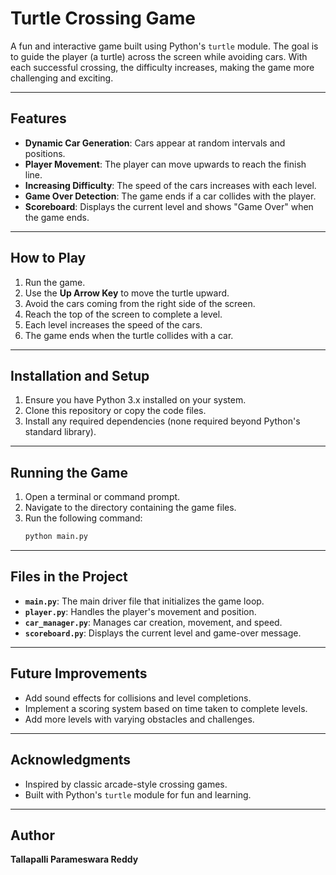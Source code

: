 # Turtle Crossing Game

A fun and interactive game built using Python's `turtle` module. The goal is to guide the player (a turtle) across the screen while avoiding cars. With each successful crossing, the difficulty increases, making the game more challenging and exciting.

---

## Features
- **Dynamic Car Generation**: Cars appear at random intervals and positions.
- **Player Movement**: The player can move upwards to reach the finish line.
- **Increasing Difficulty**: The speed of the cars increases with each level.
- **Game Over Detection**: The game ends if a car collides with the player.
- **Scoreboard**: Displays the current level and shows "Game Over" when the game ends.

---

## How to Play
1. Run the game.
2. Use the **Up Arrow Key** to move the turtle upward.
3. Avoid the cars coming from the right side of the screen.
4. Reach the top of the screen to complete a level.
5. Each level increases the speed of the cars.
6. The game ends when the turtle collides with a car.

---

## Installation and Setup
1. Ensure you have Python 3.x installed on your system.
2. Clone this repository or copy the code files.
3. Install any required dependencies (none required beyond Python's standard library).

---

## Running the Game
1. Open a terminal or command prompt.
2. Navigate to the directory containing the game files.
3. Run the following command:
   ```bash
   python main.py
   ```

---

## Files in the Project
- **`main.py`**: The main driver file that initializes the game loop.
- **`player.py`**: Handles the player's movement and position.
- **`car_manager.py`**: Manages car creation, movement, and speed.
- **`scoreboard.py`**: Displays the current level and game-over message.

---

## Future Improvements
- Add sound effects for collisions and level completions.
- Implement a scoring system based on time taken to complete levels.
- Add more levels with varying obstacles and challenges.

---

## Acknowledgments
- Inspired by classic arcade-style crossing games.
- Built with Python's `turtle` module for fun and learning.

---

## Author
**Tallapalli Parameswara Reddy**

